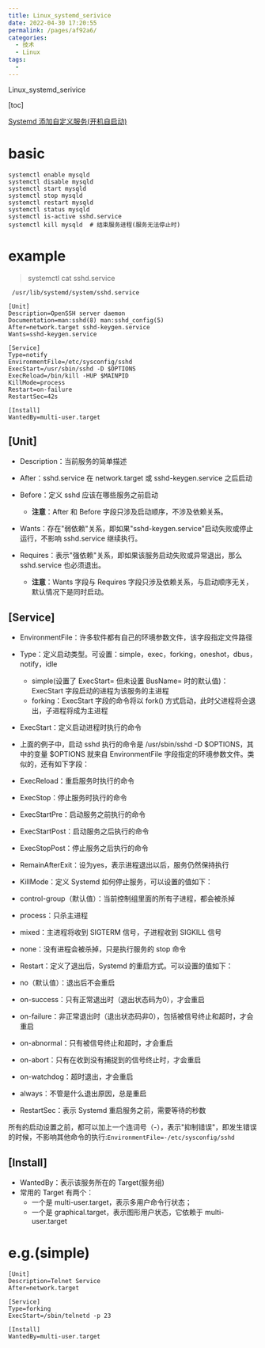 ```yaml
---
title: Linux_systemd_serivice
date: 2022-04-30 17:20:55
permalink: /pages/af92a6/
categories:
  - 技术
  - Linux
tags:
  - 
---
```

Linux_systemd_serivice

[toc]

[Systemd 添加自定义服务(开机自启动)](https://www.cnblogs.com/jhxxb/p/10654554.html)

# basic

```
systemctl enable mysqld
systemctl disable mysqld
systemctl start mysqld
systemctl stop mysqld
systemctl restart mysqld
systemctl status mysqld
systemctl is-active sshd.service
systemctl kill mysqld  # 结束服务进程(服务无法停止时)
```
# example
> systemctl cat sshd.service

` /usr/lib/systemd/system/sshd.service`
```
[Unit]
Description=OpenSSH server daemon
Documentation=man:sshd(8) man:sshd_config(5)
After=network.target sshd-keygen.service
Wants=sshd-keygen.service

[Service]
Type=notify
EnvironmentFile=/etc/sysconfig/sshd
ExecStart=/usr/sbin/sshd -D $OPTIONS
ExecReload=/bin/kill -HUP $MAINPID
KillMode=process
Restart=on-failure
RestartSec=42s

[Install]
WantedBy=multi-user.target
```
## [Unit] 
- Description：当前服务的简单描述
- After：sshd.service 在 network.target 或 sshd-keygen.service 之后启动
- Before：定义 sshd 应该在哪些服务之前启动
  - **注意**：After 和 Before 字段只涉及启动顺序，不涉及依赖关系。

- Wants：存在"弱依赖"关系，即如果"sshd-keygen.service"启动失败或停止运行，不影响 sshd.service 继续执行。
- Requires：表示"强依赖"关系，即如果该服务启动失败或异常退出，那么sshd.service 也必须退出。
    - **注意**：Wants 字段与 Requires 字段只涉及依赖关系，与启动顺序无关，默认情况下是同时启动。

## [Service] 
- EnvironmentFile：许多软件都有自己的环境参数文件，该字段指定文件路径
- Type：定义启动类型。可设置：simple，exec，forking，oneshot，dbus，notify，idle
    - simple(设置了 ExecStart= 但未设置 BusName= 时的默认值)：ExecStart 字段启动的进程为该服务的主进程
    - forking：ExecStart 字段的命令将以 fork() 方式启动，此时父进程将会退出，子进程将成为主进程

- ExecStart：定义启动进程时执行的命令
- 上面的例子中，启动 sshd 执行的命令是 /usr/sbin/sshd -D $OPTIONS，其中的变量 $OPTIONS 就来自 EnvironmentFile 字段指定的环境参数文件。类似的，还有如下字段：
- ExecReload：重启服务时执行的命令
- ExecStop：停止服务时执行的命令
- ExecStartPre：启动服务之前执行的命令
- ExecStartPost：启动服务之后执行的命令
- ExecStopPost：停止服务之后执行的命令
- RemainAfterExit：设为yes，表示进程退出以后，服务仍然保持执行
- KillMode：定义 Systemd 如何停止服务，可以设置的值如下：
- control-group（默认值）：当前控制组里面的所有子进程，都会被杀掉
- process：只杀主进程
- mixed：主进程将收到 SIGTERM 信号，子进程收到 SIGKILL 信号
- none：没有进程会被杀掉，只是执行服务的 stop 命令
- Restart：定义了退出后，Systemd 的重启方式。可以设置的值如下：
- no（默认值）：退出后不会重启
- on-success：只有正常退出时（退出状态码为0），才会重启
- on-failure：非正常退出时（退出状态码非0），包括被信号终止和超时，才会重启
- on-abnormal：只有被信号终止和超时，才会重启
- on-abort：只有在收到没有捕捉到的信号终止时，才会重启
- on-watchdog：超时退出，才会重启
- always：不管是什么退出原因，总是重启
- RestartSec：表示 Systemd 重启服务之前，需要等待的秒数

所有的启动设置之前，都可以加上一个连词号（-），表示"抑制错误"，即发生错误的时候，不影响其他命令的执行:`EnvironmentFile=-/etc/sysconfig/sshd`

## [Install]
- WantedBy：表示该服务所在的 Target(服务组)
- 常用的 Target 有两个：
  - 一个是 multi-user.target，表示多用户命令行状态；
  - 一个是 graphical.target，表示图形用户状态，它依赖于 multi-user.target


# e.g.(simple)
```
[Unit]
Description=Telnet Service
After=network.target

[Service]
Type=forking
ExecStart=/sbin/telnetd -p 23

[Install]
WantedBy=multi-user.target
```
